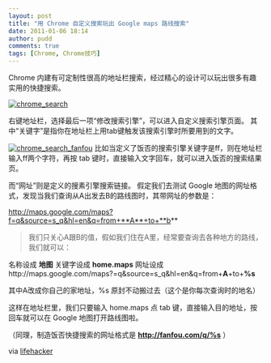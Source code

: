 ```yaml
---
layout: post
title: "用 Chrome 自定义搜索玩出 Google maps 路线搜索"
date: 2011-01-06 18:14
author: pudd
comments: true
tags: [Chrome, Chrome技巧]
---
```

Chrome 内建有可定制性很高的地址栏搜索，经过精心的设计可以玩出很多有趣实用的快捷搜索。

<a href="http://img.chromi.org/2011/01/chrome_search.png">![](http://img.chromi.org/2011/01/chrome_search.png "chrome_search")</a>

右键地址栏，选择最后一项“修改搜索引擎”，可以进入自定义搜索引擎页面。
其中“关键字”是指你在地址栏上用tab键触发该搜索引擎时所要用到的文字。

<a href="http://img.chromi.org/2011/01/chrome_search_fanfou.png">![](http://img.chromi.org/2011/01/chrome_search_fanfou.png "chrome_search_fanfou")</a>
比如当定义了饭否的搜索引擎关键字是ff，则在地址栏输入ff两个字符，再按 tab 键时，直接输入文字回车，就可以进入饭否的搜索结果页。

而“网址”则是定义的搜素引擎搜索链接。
假定我们去测试 Google 地图的网址格式，发现当我们查询从A出发去B的路线图时，其带网址的参数是：

http://maps.google.com/maps?f=q&source=s_q&hl=en&q=from+**A**+to+**b**





>我们只关心A跟B的值，假如我们住在A里，经常要查询去各种地方的路线，我们就可以：

名称设成 **地图** 
关键字设成  **home.maps** 
网址设成http://maps.google.com/maps?=q&source=s_q&hl=en&q=from+**A**+to+**%s**



其中A改成你自己的家地址，%s 原封不动搬过去（这个是你每次查询时的地名）

这样在地址栏里，我们只要输入 home.maps 点 tab 键，直接输入目的地址，按回车就可以在 Google 地图打开路线图啦。

（同理，制造饭否快捷搜索的网址格式是 **http://fanfou.com/q/%s** ）

via [lifehacker](http://lifehacker.com/5725277/get-quick-google-maps-directions-from-your-house-chrome)

